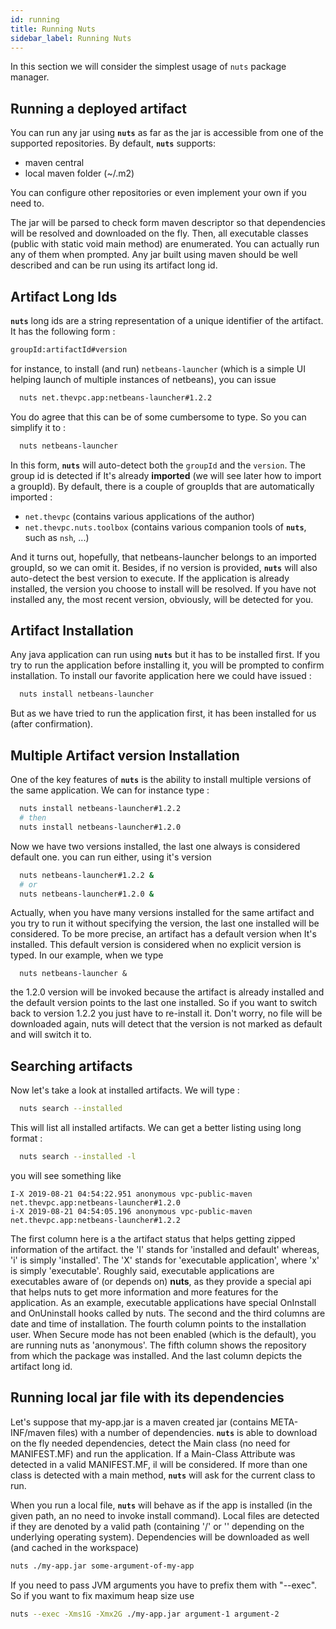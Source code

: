 ```yaml
---
id: running
title: Running Nuts
sidebar_label: Running Nuts
---
```


In this section we will consider the simplest usage of `nuts` package manager.

## Running a deployed artifact
You can run any jar using **```nuts```** as far as the jar is accessible from one of the supported repositories.
By default, **```nuts```** supports:
 + maven central
 + local maven folder (~/.m2)

You can configure other repositories or even implement your own if you need to.

The jar will be parsed to check form maven descriptor so that dependencies will be resolved and downloaded on the fly.
Then, all executable classes (public with static void main method) are enumerated. You can actually run any of them when prompted. Any jar built using maven should be well described and can be run using its artifact long id.

## Artifact Long Ids
**```nuts```** long ids are a string representation of a unique identifier of the artifact. It has the following form :

```bash
groupId:artifactId#version
```

for instance, to install (and run) ```netbeans-launcher``` (which is a simple UI helping launch of multiple instances of netbeans), you can issue

```bash
  nuts net.thevpc.app:netbeans-launcher#1.2.2
```

You do agree that this can be of some cumbersome to type. So you can simplify it to :

```bash
  nuts netbeans-launcher
```

In this form, **```nuts```** will auto-detect both the ```groupId``` and the ```version```. The group id is detected if It's already **imported** (we will see later how to import a groupId). 
By default, there is a couple of groupIds that are automatically imported :

  + ```net.thevpc``` (contains various applications of the author)
  + ```net.thevpc.nuts.toolbox``` (contains various companion tools of **```nuts```**, such as ```nsh```, ...)

And it turns out, hopefully, that netbeans-launcher belongs to an imported groupId, so we can omit it.
Besides, if no version is provided, **```nuts```** will also auto-detect the best version to execute. If the application is already installed, the version you choose to install will be resolved. If you have not installed any, the most recent version, obviously, will be detected for you.

## Artifact Installation
Any java application can run using **```nuts```** but it has to be installed first. If you try to run the application before installing it, you will be prompted to confirm installation.
To install our favorite application here we could have issued :
```bash
  nuts install netbeans-launcher
```
But as we have tried to run the application first, it has been installed for us (after confirmation).

## Multiple Artifact version Installation
One of the key features of **```nuts```** is the ability to install multiple versions of the same application.
We can for instance type :
```bash
  nuts install netbeans-launcher#1.2.2
  # then
  nuts install netbeans-launcher#1.2.0
```
Now we have two versions installed, the last one always is considered default one.
you can run either, using it's version
```bash
  nuts netbeans-launcher#1.2.2 &
  # or
  nuts netbeans-launcher#1.2.0 &
```
Actually, when you have many versions installed for the same artifact and you try to run it without specifying the version, the last one installed will be considered. To be more precise, an artifact has a default version when It's installed. This default version is considered when no explicit version is typed.
In our example, when we type 
```
  nuts netbeans-launcher &
```
the 1.2.0 version will be invoked because the artifact is already installed and the default version points to the last one installed. So if you want to switch back to version 1.2.2 you just have to re-install it. Don't worry, no file will be downloaded again, nuts will detect that the version is not marked as default and will switch it to.

## Searching artifacts
Now let's take a look at installed artifacts. We will type :
```bash
  nuts search --installed
```
This will list all installed artifacts. We can get a better listing using long format :
```bash
  nuts search --installed -l
```
you will see something like

```
I-X 2019-08-21 04:54:22.951 anonymous vpc-public-maven net.thevpc.app:netbeans-launcher#1.2.0
i-X 2019-08-21 04:54:05.196 anonymous vpc-public-maven net.thevpc.app:netbeans-launcher#1.2.2
```

The first column here is a the artifact status that helps getting zipped information of the artifact. the 'I' stands for 'installed and default' whereas, 'i' is simply 'installed'. The 'X' stands for 'executable application', where 'x' is simply 'executable'. Roughly said, executable applications are executables aware of (or depends on) **nuts**, as they provide a special api that helps nuts to get more information and more features for the application. As an example, executable applications have special OnInstall and OnUninstall hooks called by nuts.
The second and the third columns are date and time of installation. The fourth column points to the installation user. When Secure mode has not been enabled (which is the default), you are running nuts as 'anonymous'.
The fifth column shows the repository from which the package was installed. And the last column depicts the artifact long id.

## Running local jar file with its dependencies
Let's suppose that my-app.jar is a maven created jar (contains META-INF/maven files) with a number of dependencies. **```nuts```** is able to download on the fly needed dependencies, detect the Main class (no need for MANIFEST.MF) and run the 
application. If a Main-Class Attribute was detected in a valid MANIFEST.MF, il will be considered.
If more than one class is detected with a main method, **```nuts```** will ask for the current class to run.

When you run a local file, **```nuts```** will behave as if the app is installed (in the given path, an no need to invoke install command). Local files are detected if they are denoted by a valid path (containing '/' or '\' depending on the underlying operating system).
Dependencies will be downloaded as well (and cached in the workspace)

```bash
nuts ./my-app.jar some-argument-of-my-app
```
If you need to pass JVM arguments you have to prefix them with "--exec". So if you want to fix maximum heap size use 

```bash
nuts --exec -Xms1G -Xmx2G ./my-app.jar argument-1 argument-2
```
